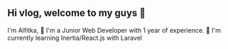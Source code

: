 ## Hi vlog, welcome to my guys 👋
I'm Alfitka, 🔭 I'm a Junior Web Developer with 1 year of experience. 🌱 I'm currently learning Inertia/React.js with Laravel 
